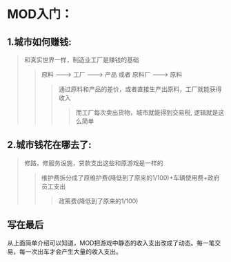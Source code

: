 # MOD入门：

## 1.城市如何赚钱:<br>
> 和真实世界一样，制造业工厂是赚钱的基础<br>
>> 原料 ---> 工厂 ---> 产品     或者      原料厂 ---> 原料<br>
>>> 通过原料和产品的差价，或者直接生产出原料，工厂就能获得收入<br>
>>>> 而工厂每次卖出货物，城市就能得到交易税, 逻辑就是这么简单<br>

## 2.城市钱花在哪去了:<br>
> 修路，修服务设施，贷款支出这些和原游戏是一样的<br>
>> 维护费拆分成了原维护费(降低到了原来的1/100)+车辆使用费+政府员工支出<br>
>>> 政策费(降低到了原来的1/100)<br>

## 写在最后<br>
从上面简单介绍可以知道，MOD把游戏中静态的收入支出改成了动态。每一笔交易，每一次出车才会产生大量的收入支出。

